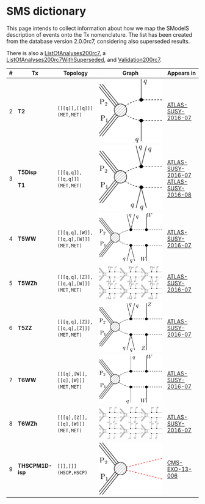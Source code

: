 

# SMS dictionary
This page intends to collect information about how we map the SModelS description of
events onto the Tx nomenclature. The list has been created from the database version 2.0.0rc7, considering also superseded results.

There is also a [ListOfAnalyses200rc7](https://smodels.github.io/docs/ListOfAnalyses200rc7), a [ListOfAnalyses200rc7WithSuperseded](https://smodels.github.io/docs/ListOfAnalyses200rc7WithSuperseded), and [Validation200rc7](Validation200rc7).

| **#** | **Tx** | **Topology** | **Graph** | **Appears in** |
| ----- | ------ | ------------ | --------- | -------------- |
| 2 | <a name="T2"></a>**T2**<br> | `[[[q]],[[q]]]`<BR>`(MET,MET)` | ![T2](../feyn/straight/T2.png) | [ATLAS-SUSY-2016-07](ListOfAnalyses200rc7#ATLAS-SUSY-2016-07)|
| 3 | <a name="T5Disp"></a>**T5Disp**<br><BR><a name="T1"></a>**T1**<br> | `[[[q,q]],[[q,q]]]`<BR>`(MET,MET)` | ![T1](../feyn/straight/T1.png) | [ATLAS-SUSY-2016-07](ListOfAnalyses200rc7#ATLAS-SUSY-2016-07)<BR>[ATLAS-SUSY-2016-08](ListOfAnalyses200rc7#ATLAS-SUSY-2016-08)|
| 4 | <a name="T5WW"></a>**T5WW**<br> | `[[[q,q],[W]],[[q,q],[W]]]`<BR>`(MET,MET)` | ![T5WW](../feyn/straight/T5WW.png) | [ATLAS-SUSY-2016-07](ListOfAnalyses200rc7#ATLAS-SUSY-2016-07)|
| 5 | <a name="T5WZh"></a>**T5WZh**<br> | `[[[q,q],[Z]],[[q,q],[W]]]`<BR>`(MET,MET)` | ![T5WZh](../feyn/straight/T5WZh.png) | [ATLAS-SUSY-2016-07](ListOfAnalyses200rc7#ATLAS-SUSY-2016-07)|
| 6 | <a name="T5ZZ"></a>**T5ZZ**<br> | `[[[q,q],[Z]],[[q,q],[Z]]]`<BR>`(MET,MET)` | ![T5ZZ](../feyn/straight/T5ZZ.png) | [ATLAS-SUSY-2016-07](ListOfAnalyses200rc7#ATLAS-SUSY-2016-07)|
| 7 | <a name="T6WW"></a>**T6WW**<br> | `[[[q],[W]],[[q],[W]]]`<BR>`(MET,MET)` | ![T6WW](../feyn/straight/T6WW.png) | [ATLAS-SUSY-2016-07](ListOfAnalyses200rc7#ATLAS-SUSY-2016-07)|
| 8 | <a name="T6WZh"></a>**T6WZh**<br> | `[[[q],[Z]],[[q],[W]]]`<BR>`(MET,MET)` | ![T6WZh](../feyn/straight/T6WZh.png) | [ATLAS-SUSY-2016-07](ListOfAnalyses200rc7#ATLAS-SUSY-2016-07)|
| 9 | <a name="THSCPM1Disp"></a>**THSCPM1D-<br>isp**<br> | `[[],[]]`<BR>`(HSCP,HSCP)` | ![THSCPM1Disp](../feyn/straight/THSCPM1Disp.png) | [CMS-EXO-13-006](ListOfAnalyses200rc7#CMS-EXO-13-006)|
